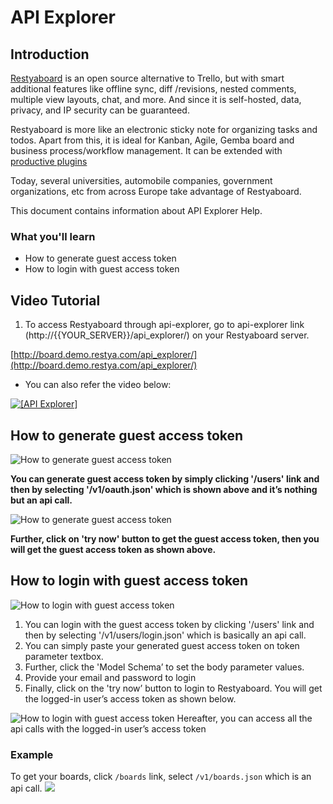 # API Explorer

## Introduction

[Restyaboard](https://restya.com/board) is an open source alternative to Trello, but with smart additional features like offline sync, diff /revisions, nested comments, multiple view layouts, chat, and more. And since it is self-hosted, data, privacy, and IP security can be guaranteed.

Restyaboard is more like an electronic sticky note for organizing tasks and todos. Apart from this, it is ideal for Kanban, Agile, Gemba board and business process/workflow management. It can be extended with [productive plugins](https://restya.com/board/apps "productive plugins")

Today, several universities, automobile companies, government organizations, etc from across Europe take advantage of Restyaboard.

This document contains information about API Explorer Help.

### What you'll learn

*   How to generate guest access token
*   How to login with guest access token

## Video Tutorial

1.  To access Restyaboard through api-explorer, go to api-explorer link (http://{{YOUR_SERVER}}/api_explorer/) on your Restyaboard server.

[http://board.demo.restya.com/api_explorer/](http://board.demo.restya.com/api_explorer/)

*   You can also refer the video below:

[![[API Explorer]](api_explorer.png "API Explorer")](https://www.youtube.com/watch?v=xKh2gRJWmfE) 

## How to generate guest access token 

![How to generate guest access token](api-oauth.png) 

**You can generate guest access token by simply clicking '/users' link and then by selecting '/v1/oauth.json' which is shown above and it’s nothing but an api call.** 

![How to generate guest access token ](api-oauth-response.png) 

**Further, click on 'try now' button to get the guest access token, then you will get the guest access token as shown above.**  

## How to login with guest access token 

![How to login with guest access token](api-user-login.png)

1.  You can login with the guest access token by clicking '/users' link and then by selecting '/v1/users/login.json' which is basically an api call.
2.  You can simply paste your generated guest access token on token parameter textbox.
3.  Further, click the 'Model Schema’ to set the body parameter values.
4.  Provide your email and password to login
5.  Finally, click on the 'try now’ button to login to Restyaboard. You will get the logged-in user’s access token as shown below.

![How to login with guest access token](api-user-login-response.png) Hereafter, you can access all the api calls with the logged-in user’s access token

### Example

To get your boards, click `/boards` link, select `/v1/boards.json` which is an api call. ![](api-explorer-board.png)